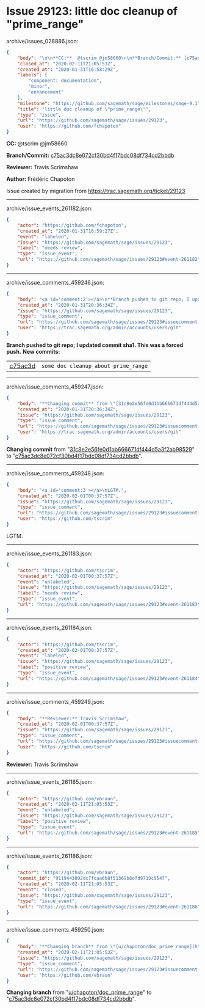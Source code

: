 # Issue 29123: little doc cleanup of "prime_range"

archive/issues_028886.json:
```json
{
    "body": "\n\n**CC:**  @tscrim @jm58660\n\n**Branch/Commit:** [c75ac3dc8e072cf30bd4f17bdc08df734cd2bbdb](https://github.com/sagemath/sagetrac-mirror/commit/c75ac3dc8e072cf30bd4f17bdc08df734cd2bbdb)\n\n**Reviewer:** Travis Scrimshaw\n\n**Author:** Fr\u00e9d\u00e9ric Chapoton\n\nIssue created by migration from https://trac.sagemath.org/ticket/29123\n\n",
    "closed_at": "2020-02-11T21:05:53Z",
    "created_at": "2020-01-31T16:58:29Z",
    "labels": [
        "component: documentation",
        "minor",
        "enhancement"
    ],
    "milestone": "https://github.com/sagemath/sage/milestones/sage-9.1",
    "title": "little doc cleanup of \"prime_range\"",
    "type": "issue",
    "url": "https://github.com/sagemath/sage/issues/29123",
    "user": "https://github.com/fchapoton"
}
```


**CC:**  @tscrim @jm58660

**Branch/Commit:** [c75ac3dc8e072cf30bd4f17bdc08df734cd2bbdb](https://github.com/sagemath/sagetrac-mirror/commit/c75ac3dc8e072cf30bd4f17bdc08df734cd2bbdb)

**Reviewer:** Travis Scrimshaw

**Author:** Frédéric Chapoton

Issue created by migration from https://trac.sagemath.org/ticket/29123





---

archive/issue_events_261182.json:
```json
{
    "actor": "https://github.com/fchapoton",
    "created_at": "2020-01-31T16:59:27Z",
    "event": "labeled",
    "issue": "https://github.com/sagemath/sage/issues/29123",
    "label": "needs review",
    "type": "issue_event",
    "url": "https://github.com/sagemath/sage/issues/29123#event-261182"
}
```



---

archive/issue_comments_459246.json:
```json
{
    "body": "<a id='comment:2'></a>\n**Branch pushed to git repo; I updated commit sha1. This was a forced push.** **New commits:**\n<table><tr><td><a href=\"https://github.com/sagemath/sagetrac-mirror/commit/c75ac3dc8e072cf30bd4f17bdc08df734cd2bbdb\">c75ac3d</a></td><td><code>some doc cleanup about prime_range</code></td></tr></table>\n",
    "created_at": "2020-01-31T20:36:34Z",
    "issue": "https://github.com/sagemath/sage/issues/29123",
    "type": "issue_comment",
    "url": "https://github.com/sagemath/sage/issues/29123#issuecomment-459246",
    "user": "https://trac.sagemath.org/admin/accounts/users/git"
}
```

<a id='comment:2'></a>
**Branch pushed to git repo; I updated commit sha1. This was a forced push.** **New commits:**
<table><tr><td><a href="https://github.com/sagemath/sagetrac-mirror/commit/c75ac3dc8e072cf30bd4f17bdc08df734cd2bbdb">c75ac3d</a></td><td><code>some doc cleanup about prime_range</code></td></tr></table>




---

archive/issue_comments_459247.json:
```json
{
    "body": "**Changing commit** from \"[31c8e2e56fe0d1bb666671df444d5a3f2ab98529](https://github.com/sagemath/sagetrac-mirror/commit/31c8e2e56fe0d1bb666671df444d5a3f2ab98529)\" to \"[c75ac3dc8e072cf30bd4f17bdc08df734cd2bbdb](https://github.com/sagemath/sagetrac-mirror/commit/c75ac3dc8e072cf30bd4f17bdc08df734cd2bbdb)\".",
    "created_at": "2020-01-31T20:36:34Z",
    "issue": "https://github.com/sagemath/sage/issues/29123",
    "type": "issue_comment",
    "url": "https://github.com/sagemath/sage/issues/29123#issuecomment-459247",
    "user": "https://trac.sagemath.org/admin/accounts/users/git"
}
```

**Changing commit** from "[31c8e2e56fe0d1bb666671df444d5a3f2ab98529](https://github.com/sagemath/sagetrac-mirror/commit/31c8e2e56fe0d1bb666671df444d5a3f2ab98529)" to "[c75ac3dc8e072cf30bd4f17bdc08df734cd2bbdb](https://github.com/sagemath/sagetrac-mirror/commit/c75ac3dc8e072cf30bd4f17bdc08df734cd2bbdb)".



---

archive/issue_comments_459248.json:
```json
{
    "body": "<a id='comment:3'></a>\nLGTM.",
    "created_at": "2020-02-01T00:37:57Z",
    "issue": "https://github.com/sagemath/sage/issues/29123",
    "type": "issue_comment",
    "url": "https://github.com/sagemath/sage/issues/29123#issuecomment-459248",
    "user": "https://github.com/tscrim"
}
```

<a id='comment:3'></a>
LGTM.



---

archive/issue_events_261183.json:
```json
{
    "actor": "https://github.com/tscrim",
    "created_at": "2020-02-01T00:37:57Z",
    "event": "unlabeled",
    "issue": "https://github.com/sagemath/sage/issues/29123",
    "label": "needs review",
    "type": "issue_event",
    "url": "https://github.com/sagemath/sage/issues/29123#event-261183"
}
```



---

archive/issue_events_261184.json:
```json
{
    "actor": "https://github.com/tscrim",
    "created_at": "2020-02-01T00:37:57Z",
    "event": "labeled",
    "issue": "https://github.com/sagemath/sage/issues/29123",
    "label": "positive review",
    "type": "issue_event",
    "url": "https://github.com/sagemath/sage/issues/29123#event-261184"
}
```



---

archive/issue_comments_459249.json:
```json
{
    "body": "**Reviewer:** Travis Scrimshaw",
    "created_at": "2020-02-01T00:37:57Z",
    "issue": "https://github.com/sagemath/sage/issues/29123",
    "type": "issue_comment",
    "url": "https://github.com/sagemath/sage/issues/29123#issuecomment-459249",
    "user": "https://github.com/tscrim"
}
```

**Reviewer:** Travis Scrimshaw



---

archive/issue_events_261185.json:
```json
{
    "actor": "https://github.com/vbraun",
    "created_at": "2020-02-11T21:05:53Z",
    "event": "unlabeled",
    "issue": "https://github.com/sagemath/sage/issues/29123",
    "label": "positive review",
    "type": "issue_event",
    "url": "https://github.com/sagemath/sage/issues/29123#event-261185"
}
```



---

archive/issue_events_261186.json:
```json
{
    "actor": "https://github.com/vbraun",
    "commit_id": "9119443092dc7fcaa6b8f51369b8efd9719c9547",
    "created_at": "2020-02-11T21:05:53Z",
    "event": "closed",
    "issue": "https://github.com/sagemath/sage/issues/29123",
    "type": "issue_event",
    "url": "https://github.com/sagemath/sage/issues/29123#event-261186"
}
```



---

archive/issue_comments_459250.json:
```json
{
    "body": "**Changing branch** from \"[u/chapoton/doc_prime_range](https://github.com/sagemath/sagetrac-mirror/tree/u/chapoton/doc_prime_range)\" to \"[c75ac3dc8e072cf30bd4f17bdc08df734cd2bbdb](https://github.com/sagemath/sagetrac-mirror/commit/c75ac3dc8e072cf30bd4f17bdc08df734cd2bbdb)\".",
    "created_at": "2020-02-11T21:05:53Z",
    "issue": "https://github.com/sagemath/sage/issues/29123",
    "type": "issue_comment",
    "url": "https://github.com/sagemath/sage/issues/29123#issuecomment-459250",
    "user": "https://github.com/vbraun"
}
```

**Changing branch** from "[u/chapoton/doc_prime_range](https://github.com/sagemath/sagetrac-mirror/tree/u/chapoton/doc_prime_range)" to "[c75ac3dc8e072cf30bd4f17bdc08df734cd2bbdb](https://github.com/sagemath/sagetrac-mirror/commit/c75ac3dc8e072cf30bd4f17bdc08df734cd2bbdb)".
